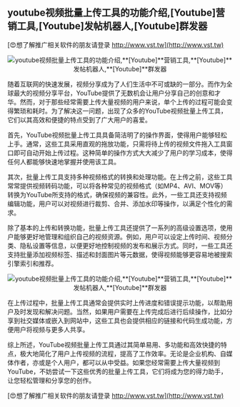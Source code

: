 ## **youtube视频批量上传工具的功能介绍,**[Youtube]**营销工具,**[Youtube]**发帖机器人,**[Youtube]**群发器**

[😍想了解推广相关软件的朋友请登录 http://www.vst.tw](http://www.vst.tw)

 <center><img src="https://vst.tw/MP4/tuiguang/png/8.png" alt="youtube视频批量上传工具的功能介绍,**[Youtube]**营销工具,**[Youtube]**发帖机器人,**[Youtube]**群发器"></center>

随着互联网的快速发展，视频分享成为了人们生活中不可或缺的一部分。而作为全球最大的视频分享平台，YouTube提供了无数机会让用户分享自己的创意和才华。然而，对于那些经常需要上传大量视频的用户来说，单个上传的过程可能会变得繁琐和耗时。为了解决这一问题，出现了众多的YouTube视频批量上传工具，它们以其高效和便捷的特点受到了广大用户的喜爱。

首先，YouTube视频批量上传工具具备简洁明了的操作界面，使得用户能够轻松上手。通常，这些工具采用直观的拖放功能，只需将待上传的视频文件拖入工具窗口即可自动开始上传过程。这种简单的操作方式大大减少了用户的学习成本，使得任何人都能够快速地掌握并使用该工具。

其次，批量上传工具支持多种视频格式的转换和处理功能。在上传之前，这些工具常常提供视频转码功能，可以将各种常见的视频格式（如MP4、AVI、MOV等）转换为YouTube所支持的格式，确保视频的兼容性。此外，一些工具还支持视频编辑功能，用户可以对视频进行裁剪、合并、添加水印等操作，以满足个性化的需求。

除了基本的上传和转换功能，批量上传工具还提供了一系列的高级设置选项，使用户能够更好地管理和组织自己的视频资源。例如，用户可以设定上传时间、视频分类、隐私设置等信息，以便更好地控制视频的发布和展示方式。同时，一些工具还支持批量添加视频标签、描述和封面图片等元数据，使得视频能够更容易地被搜索引擎索引和推荐。

 <center><img src="https://vst.tw/MP4/tuiguang/png/4.png" alt="youtube视频批量上传工具的功能介绍,**[Youtube]**营销工具,**[Youtube]**发帖机器人,**[Youtube]**群发器"></center>

在上传过程中，批量上传工具通常会提供实时上传进度和错误提示功能，以帮助用户及时发现和解决问题。当然，如果用户需要在上传完成后进行后续操作，比如分享到社交媒体或嵌入到网站中，这些工具也会提供相应的链接和代码生成功能，方便用户将视频与更多人共享。

综上所述，YouTube视频批量上传工具通过其简单易用、多功能和高效快捷的特点，极大地简化了用户上传视频的流程，提高了工作效率。无论是企业机构、自媒体作者，亦或是个人用户，都可以从中受益。如果您经常需要上传大量视频到YouTube，不妨尝试一下这些优秀的批量上传工具，它们将成为您的得力助手，让您轻松管理和分享您的创作。

[😍想了解推广相关软件的朋友请登录 http://www.vst.tw](http://www.vst.tw)



